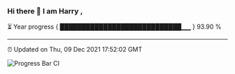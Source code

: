 ### Hi there 👋 I am Harry , 

⏳ Year progress { ████████████████████████████▁▁ } 93.90 %

---

⏰ Updated on Thu, 09 Dec 2021 17:52:02 GMT

![Progress Bar CI](https://github.com/duykhang68/duykhang68/workflows/Progress%20Bar%20CI/badge.svg)
